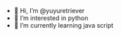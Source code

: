 - 👋 Hi, I’m @yuyuretriever
- 👀 I’m interested in python
- 🌱 I’m currently learning java script

<!---
yuyuretriever/yuyuretriever is a ✨ special ✨ repository because its `README.md` (this file) appears on your GitHub profile.
You can click the Preview link to take a look at your changes.
--->
